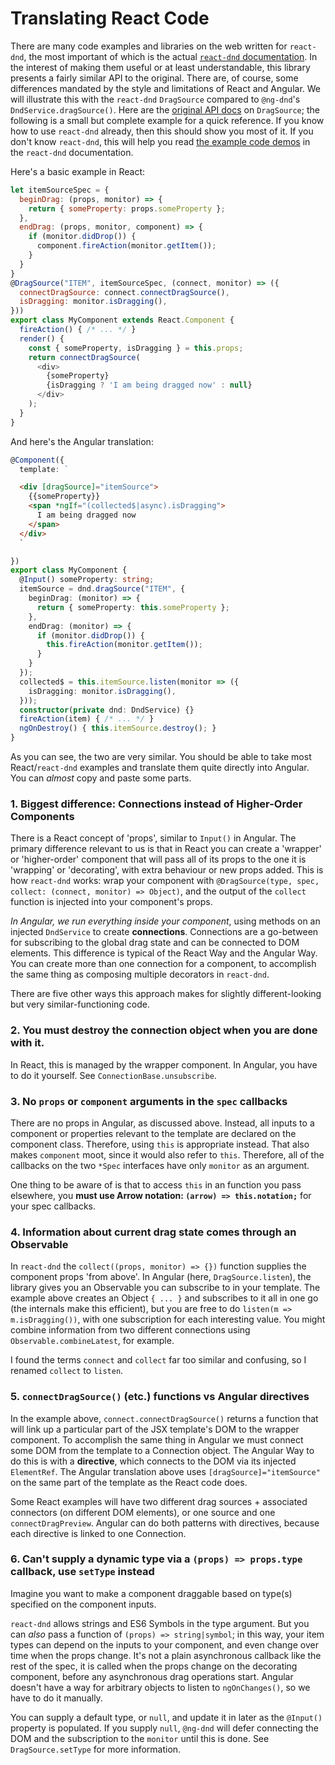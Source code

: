# Translating React Code


There are many code examples and libraries on the web written for `react-dnd`,
the most important of which is the actual [`react-dnd`
documentation](http://react-dnd.github.io/react-dnd/docs-overview.html). In the
interest of making them useful or at least understandable, this library presents
a fairly similar API to the original. There are, of course, some differences
mandated by the style and limitations of React and Angular. We will illustrate
this with the `react-dnd` `DragSource` compared to `@ng-dnd`'s
`DndService.dragSource()`. Here are the [original API
docs](http://react-dnd.github.io/react-dnd/docs-drag-source.html) on
`DragSource`; the following is a small but complete example for a quick
reference. If you know how to use `react-dnd` already, then this should show you
most of it. If you don't know `react-dnd`, this will help you read [the example code demos](http://react-dnd.github.io/react-dnd/examples-chessboard-tutorial-app.html) in the `react-dnd` documentation.

Here's a basic example in React:

```javascript
let itemSourceSpec = {
  beginDrag: (props, monitor) => {
    return { someProperty: props.someProperty };
  },
  endDrag: (props, monitor, component) => {
    if (monitor.didDrop()) {
      component.fireAction(monitor.getItem());
    }
  }
}
@DragSource("ITEM", itemSourceSpec, (connect, monitor) => ({
  connectDragSource: connect.connectDragSource(),
  isDragging: monitor.isDragging(),
}))
export class MyComponent extends React.Component {
  fireAction() { /* ... */ }
  render() {
    const { someProperty, isDragging } = this.props;
    return connectDragSource(
      <div>
        {someProperty}
        {isDragging ? 'I am being dragged now' : null}
      </div>
    );
  }
}
```

And here's the Angular translation:

```typescript
@Component({
  template: `
```

```html
  <div [dragSource]="itemSource">
    {{someProperty}}
    <span *ngIf="(collected$|async).isDragging">
      I am being dragged now
    </span>
  </div>
  `
```

```typescript
})
export class MyComponent {
  @Input() someProperty: string;
  itemSource = dnd.dragSource("ITEM", {
    beginDrag: (monitor) => {
      return { someProperty: this.someProperty };
    },
    endDrag: (monitor) => {
      if (monitor.didDrop()) {
        this.fireAction(monitor.getItem());
      }
    }
  });
  collected$ = this.itemSource.listen(monitor => ({
    isDragging: monitor.isDragging(),
  }));
  constructor(private dnd: DndService) {}
  fireAction(item) { /* ... */ }
  ngOnDestroy() { this.itemSource.destroy(); }
}
```

As you can see, the two are very similar. You should be able to take most
React/`react-dnd` examples and translate them quite directly into Angular. You
can _almost_ copy and paste some parts.

### 1. Biggest difference: Connections instead of Higher-Order Components

There is a React concept of 'props', similar to `Input()` in Angular. The
primary difference relevant to us is that in React you can create a 'wrapper' or
'higher-order' component that will pass all of its props to the one it is
'wrapping' or 'decorating', with extra behaviour or new props added. This is how
`react-dnd` works: wrap your component with `@DragSource(type, spec, collect:
(connect, monitor) => Object)`, and the output of the  `collect` function is
injected into your component's props.

_In Angular, we run everything inside your component_, using methods on an
injected `DndService` to create **connections**. Connections are a go-between
for subscribing to the global drag state and can be connected to DOM
elements. This difference is typical of the React Way and the Angular Way. You
can create more than one connection for a component, to accomplish the same
thing as composing multiple decorators in `react-dnd`.

There are five other ways this approach makes for slightly different-looking but
very similar-functioning code.

### 2. You must destroy the connection object when you are done with it.

In React, this is managed by the wrapper component. In Angular, you have to do
it yourself. See `ConnectionBase.unsubscribe`.


### 3. No `props` or `component` arguments in the `spec` callbacks

There are no props in Angular, as discussed above. Instead, all inputs to a component
or properties relevant to the template are declared on the component class.
Therefore, using `this` is appropriate instead. That also makes `component`
moot, since it would also refer to `this`. Therefore, all of the callbacks on the
two `*Spec` interfaces have only `monitor` as an argument.

One thing to be aware of is that to access `this` in an function you pass
elsewhere, you **must use Arrow notation: `(arrow) => this.notation;`** for your
spec callbacks.


### 4. Information about current drag state comes through an Observable

In `react-dnd` the `collect((props, monitor) => {})` function supplies the
component props 'from above'. In Angular (here, `DragSource.listen`), the
library gives you an Observable you can subscribe to in your template. The
example above creates an Object `{ ... }` and subscribes to it all in one go
(the internals make this efficient), but you are free to do `listen(m =>
m.isDragging())`, with one subscription for each interesting value. You might
combine information from two different connections using
`Observable.combineLatest`, for example.

I found the terms `connect` and `collect` far too similar and confusing, so
I renamed `collect` to `listen`.

### 5. `connectDragSource()` (etc.) functions vs Angular directives

In the example above, `connect.connectDragSource()` returns a function that will
link up a particular part of the JSX template's DOM to the wrapper component. To
accomplish the same thing in Angular we must connect some DOM from the template
to a Connection object. The Angular Way to do this is with a __directive__,
which connects to the DOM via its injected `ElementRef`. The Angular translation
above uses `[dragSource]="itemSource"` on the same part of the template as the
React code does.

Some React examples will have two different drag sources + associated connectors
(on different DOM elements), or one source and one `connectDragPreview`. Angular
can do both patterns with directives, because each directive is linked to one Connection.

### 6. Can't supply a dynamic type via a `(props) => props.type` callback, use `setType` instead

Imagine you want to make a component draggable based on type(s) specified on the
component inputs.

`react-dnd` allows strings and ES6 Symbols in the type argument. But you can
_also_ pass a function  of `(props) => string|symbol`; in this way, your item
types can depend on the inputs to your component, and even change over time when
the props change. It's not a plain asynchronous callback like the rest of the
spec, it is called when the props change on the decorating component, before any
asynchronous drag operations start. Angular doesn't have a way for arbitrary
objects to listen to `ngOnChanges()`, so we have to do it manually.

You can supply a default type, or `null`, and update it in later as the
`@Input()` property is populated. If you supply `null`, `@ng-dnd` will
defer connecting the DOM and the subscription to the `monitor` until this is
done. See `DragSource.setType` for more information.

